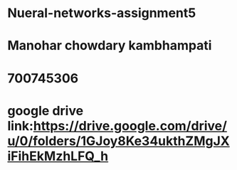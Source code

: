 # Nueral-networks-assignment5
# Manohar chowdary kambhampati
# 700745306
# google drive link:https://drive.google.com/drive/u/0/folders/1GJoy8Ke34ukthZMgJXiFihEkMzhLFQ_h
